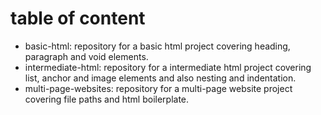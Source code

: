 # table of content
- basic-html: repository for a basic html project covering heading, paragraph and void elements.
- intermediate-html: repository for a intermediate html project covering list, anchor and image elements and also nesting and indentation.
- multi-page-websites: repository for a multi-page website project covering file paths and html boilerplate.
